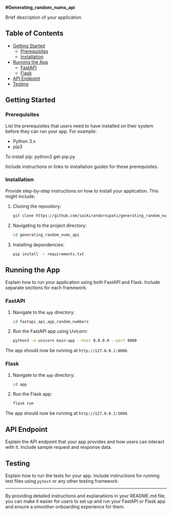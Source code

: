 

**#Generating_random_nums_api**


Brief description of your application.

## Table of Contents
- [Getting Started](#getting-started)
  - [Prerequisites](#prerequisites)
  - [Installation](#installation)
- [Running the App](#running-the-app)
  - [FastAPI](#fastapi)
  - [Flask](#flask)
- [API Endpoint](#api-endpoint)
- [Testing](#testing)

## Getting Started

### Prerequisites

List the prerequisites that users need to have installed on their system before they can run your app. For example:

- Python 3.x
- pip3

To install pip:
python3 get-pip.py


Include instructions or links to installation guides for these prerequisites.

### Installation

Provide step-by-step instructions on how to install your application. This might include:

1. Cloning the repository:
   ```bash
   git clone https://github.com/saikirandornipati/generating_random_nums_api.git
   ```

2. Navigating to the project directory:
   ```bash
   cd generating_random_nums_api
   ```

3. Installing dependencies:
   ```bash
   pip install -r requirements.txt
   ```

## Running the App

Explain how to run your application using both FastAPI and Flask. Include separate sections for each framework.

### FastAPI

1. Navigate to the `app` directory:
   ```bash
   cd fastapi_api_app_random_numbers
   ```

2. Run the FastAPI app using Uvicorn:
   ```bash
   python3 -m uvicorn main:app --host 0.0.0.0 --port 8000
   ```

The app should now be running at `http://127.0.0.1:8000`.

### Flask

1. Navigate to the `app` directory:
   ```bash
   cd app
   ```

2. Run the Flask app:
   ```bash
   flask run
   ```

The app should now be running at `http://127.0.0.1:5000`.

## API Endpoint

Explain the API endpoint that your app provides and how users can interact with it. Include sample request and response data.

## Testing

Explain how to run the tests for your app. Include instructions for running test files using `pytest` or any other testing framework.


---

By providing detailed instructions and explanations in your README.md file, you can make it easier for users to set up and run your FastAPI or Flask app and ensure a smoother onboarding experience for them.
